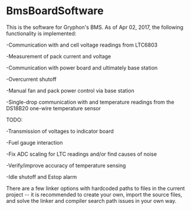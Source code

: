 # BmsBoardSoftware
This is the software for Gryphon's BMS. As of Apr 02, 2017, the following functionality is implemented:

-Communication with and cell voltage readings from LTC6803

-Measurement of pack current and voltage

-Communication with power board and ultimately base station

-Overcurrent shutoff

-Manual fan and pack power control via base station

-Single-drop communication with and temperature readings from the DS18B20 one-wire temperature sensor



TODO:

-Transmission of voltages to indicator board

-Fuel gauge interaction

-Fix ADC scaling for LTC readings and/or find causes of noise

-Verify/improve accuracy of temperature sensing

-Idle shutoff and Estop alarm   



There are a few linker options with hardcoded paths to files in the current project -- it is recommended to create your own, import the source files, and solve the linker and compiler search path issues in your own way.
